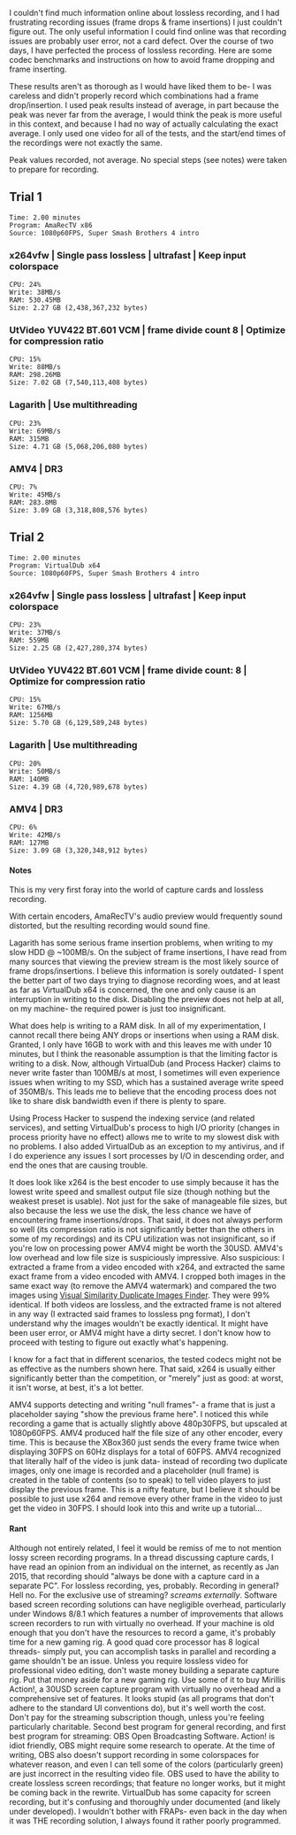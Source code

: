 I couldn't find much information online about lossless recording, and I had frustrating recording issues (frame drops & frame insertions) I just couldn't figure out. The only useful information I could find online was that recording issues are probably user error, not a card defect. Over the course of two days, I have perfected the process of lossless recording. Here are some codec benchmarks and instructions on how to avoid frame dropping and frame inserting.

These results aren't as thorough as I would have liked them to be- I was careless and didn't properly record which combinations had a frame drop/insertion. I used peak results instead of average, in part because the peak was never far from the average, I would think the peak is more useful in this context, and because I had no way of actually calculating the exact average. I only used one video for all of the tests, and the start/end times of the recordings were not exactly the same. 

<!-- more -->

Peak values recorded, not average. No special steps (see notes) were taken to prepare for recording.

## Trial 1

	Time: 2.00 minutes
	Program: AmaRecTV x86
	Source: 1080p60FPS, Super Smash Brothers 4 intro

### x264vfw | Single pass lossless | ultrafast | Keep input colorspace

	CPU: 24%
	Write: 38MB/s
	RAM: 530.45MB
	Size: 2.27 GB (2,438,367,232 bytes)


### UtVideo YUV422 BT.601 VCM | frame divide count 8 | Optimize for compression ratio

	CPU: 15%
	Write: 88MB/s
	RAM: 298.26MB
	Size: 7.02 GB (7,540,113,408 bytes)


### Lagarith | Use multithreading

	CPU: 23%
	Write: 69MB/s
	RAM: 315MB
	Size: 4.71 GB (5,068,206,080 bytes)


### AMV4 | DR3

	CPU: 7%
	Write: 45MB/s
	RAM: 283.8MB
	Size: 3.09 GB (3,318,808,576 bytes)

## Trial 2

	Time: 2.00 minutes
	Program: VirtualDub x64
	Source: 1080p60FPS, Super Smash Brothers 4 intro

### x264vfw | Single pass lossless | ultrafast | Keep input colorspace

	CPU: 23%
	Write: 37MB/s
	RAM: 559MB
	Size: 2.25 GB (2,427,280,374 bytes)

### UtVideo YUV422 BT.601 VCM | frame divide count: 8 | Optimize for compression ratio

	CPU: 15%
	Write: 67MB/s
	RAM: 1256MB
	Size: 5.70 GB (6,129,589,248 bytes)

### Lagarith | Use multithreading

	CPU: 20%
	Write: 50MB/s
	RAM: 140MB
	Size: 4.39 GB (4,720,989,678 bytes)

### AMV4 | DR3

	CPU: 6%
	Write: 42MB/s
	RAM: 127MB
	Size: 3.09 GB (3,320,348,912 bytes)

#### Notes

This is my very first foray into the world of capture cards and lossless recording.

With certain encoders, AmaRecTV's audio preview would frequently sound distorted, but the resulting recording would sound fine.

Lagarith has some serious frame insertion problems, when writing to my slow HDD @ ~100MB/s. On the subject of frame insertions, I have read from many sources that viewing the preview stream is the most likely source of frame drops/insertions. I believe this information is sorely outdated- I spent the better part of two days trying to diagnose recording woes, and at least as far as VirtualDub x64 is concerned, the one and only cause is an interruption in writing to the disk. Disabling the preview does not help at all, on my machine- the required power is just too insignificant.

What does help is writing to a RAM disk. In all of my experimentation, I cannot recall there being ANY drops or insertions when using a RAM disk. Granted, I only have 16GB to work with and this leaves me with under 10 minutes, but I think the reasonable assumption is that the limiting factor is writing to a disk. Now, although VirtualDub (and Process Hacker) claims to never write faster than 100MB/s at most, I sometimes will even experience issues when writing to my SSD, which has a sustained average write speed of 350MB/s. This leads me to believe that the encoding process does not like to share disk bandwidth even if there is plenty to spare.

Using Process Hacker to suspend the indexing service (and related services), and setting VirtualDub's process to high I/O priority (changes in process priority have no effect) allows me to write to my slowest disk with no problems. I also added VirtualDub as an exception to my antivirus, and if I do experience any issues I sort processes by I/O in descending order, and end the ones that are causing trouble.

It does look like x264 is the best encoder to use simply because it has the lowest write speed and smallest output file size (though nothing but the weakest preset is usable). Not just for the sake of manageable file sizes, but also because the less we use the disk, the less chance we have of encountering frame insertions/drops. That said, it does not always perform so well (its compression ratio is not significantly better than the others in some of my recordings) and its CPU utilization was not insignificant, so if you're low on processing power AMV4 might be worth the 30USD. AMV4's low overhead and low file size is suspiciously impressive. Also suspicious: I extracted a frame from a video encoded with x264, and extracted the same exact frame from a video encoded with AMV4. I cropped both images in the same exact way (to remove the AMV4 watermark) and compared the two images using [Visual Similarity Duplicate Images Finder](http://www.mindgems.com/products/VS-Duplicate-Image-Finder/VSDIF-About.htm). They were 99% identical. If both videos are lossless, and the extracted frame is not altered in any way (I extracted said frames to lossless png format), I don't understand why the images wouldn't be exactly identical. It might have been user error, or AMV4 might have a dirty secret. I don't know how to proceed with testing to figure out exactly what's happening.

I know for a fact that in different scenarios, the tested codecs might not be as effective as the numbers shown here. That said, x264 is usually either significantly better than the competition, or "merely" just as good: at worst, it isn't worse, at best, it's a lot better.

AMV4 supports detecting and writing "null frames"- a frame that is just a placeholder saying "show the previous frame here". I noticed this while recording a game that is actually slightly above 480p30FPS, but upscaled at 1080p60FPS. AMV4 produced half the file size of any other encoder, every time. This is because the XBox360 just sends the every frame twice when displaying 30FPS on 60Hz displays for a total of 60FPS. AMV4 recognized that literally half of the video is junk data- instead of recording two duplicate images, only one image is recorded and a placeholder (null frame) is created in the table of contents (so to speak) to tell video players to just display the previous frame. This is a nifty feature, but I believe it should be possible to just use x264 and remove every other frame in the video to just get the video in 30FPS. I should look into this and write up a tutorial...

#### Rant
Although not entirely related, I feel it would be remiss of me to not mention lossy screen recording programs. In a thread discussing capture cards, I have read an opinion from an individual on the internet, as recently as Jan 2015, that recording should "always be done with a capture card in a separate PC". For lossless recording, yes, probably. Recording in general? Hell no. For the exclusive use of streaming? *screams externally*. Software based screen recording solutions can have negligible overhead, particularly under Windows 8/8.1 which features a number of improvements that allows screen recorders to run with virtually no overhead. If your machine is old enough that you don't have the resources to record a game, it's probably time for a new gaming rig. A good quad core processor has 8 logical threads- simply put, you can accomplish tasks in parallel and recording a game shouldn't be an issue. Unless you require lossless video for professional video editing, don't waste money building a separate capture rig. Put that money aside for a new gaming rig. Use some of it to buy Mirillis Action!, a 30USD screen capture program with virtually no overhead and a comprehensive set of features. It looks stupid (as all programs that don't adhere to the standard UI conventions do), but it's well worth the cost. Don't pay for the streaming subscription though, unless you're feeling particularly charitable. Second best program for general recording, and first best program for streaming: OBS Open Broadcasting Software. Action! is idiot friendly, OBS might require some research to operate. At the time of writing, OBS also doesn't support recording in some colorspaces for whatever reason, and even I can tell some of the colors (particularly green) are just incorrect in the resulting video file. OBS used to have the ability to create lossless screen recordings; that feature no longer works, but it might be coming back in the rewrite. VirtualDub has some capacity for screen recording, but it's confusing and thoroughly under documented (and likely under developed). I wouldn't bother with FRAPs- even back in the day when it was THE recording solution, I always found it rather poorly programmed.
